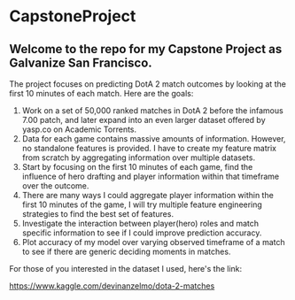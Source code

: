 # CapstoneProject
## Welcome to the repo for my Capstone Project as Galvanize San Francisco.

The project focuses on predicting DotA 2 match outcomes by looking at the first 10 minutes of each match. Here are the goals:

1. Work on a set of 50,000 ranked matches in DotA 2 before the infamous 7.00 patch, and later expand into an even larger dataset offered by yasp.co on Academic Torrents.
2. Data for each game contains massive amounts of information. However, no standalone features is provided. I have to create my feature matrix from scratch by aggregating information over multiple datasets.
3. Start by focusing on the first 10 minutes of each game, find the influence of hero drafting and player information within that timeframe over the outcome.
4. There are many ways I could aggregate player information within the first 10 minutes of the game, I will try multiple feature engineering strategies to find the best set of features.
5. Investigate the interaction between player(hero) roles and match specific information to see if I could improve prediction accuracy.
6. Plot accuracy of my model over varying observed timeframe of a match to see if there are generic deciding moments in matches. 

For those of you interested in the dataset I used, here's the link:

https://www.kaggle.com/devinanzelmo/dota-2-matches
